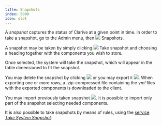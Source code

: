 ```yaml
---
title: Snapshots
index: 5000
icon: slot
---
```


A *snapshot* captures the status of Clarive at a given point in time. In order to take a snapshot, go to the Admin menu,
then ![](/static/images/icons/slot.svg) Snapshots.

A snapshot may be taken by simply clicking ![](/static/images/icons/add.svg) Take snapshot and choosing a heading
together with the components you wish to store.

Once selected, the system will take the snapshot, which will appear in the table dimensioned to fit the snapshot.

You may delete the snapshot by clicking ![](/static/images/icons/delete.svg) or you may export it
![](/static/images/icons/export.svg). When exporting one or more rows, a *.zip*-compressed file containing the *yml*
files with the exported components is downloaded to the client.

You may import previously taken snapshot ![](/static/images/icons/import.svg). It is possible to import only part of the
snapshot selecting needed components.

It is also possible to take snapshots by means of rules, using the [service *Take System
Snapshot*](/ee/palette/services/snapshot).
